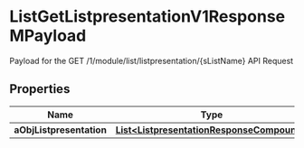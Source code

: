 

# ListGetListpresentationV1ResponseMPayload

Payload for the GET /1/module/list/listpresentation/{sListName} API Request

## Properties

Name | Type | Description | Notes
------------ | ------------- | ------------- | -------------
**aObjListpresentation** | [**List&lt;ListpresentationResponseCompound&gt;**](ListpresentationResponseCompound.md) |  | 



